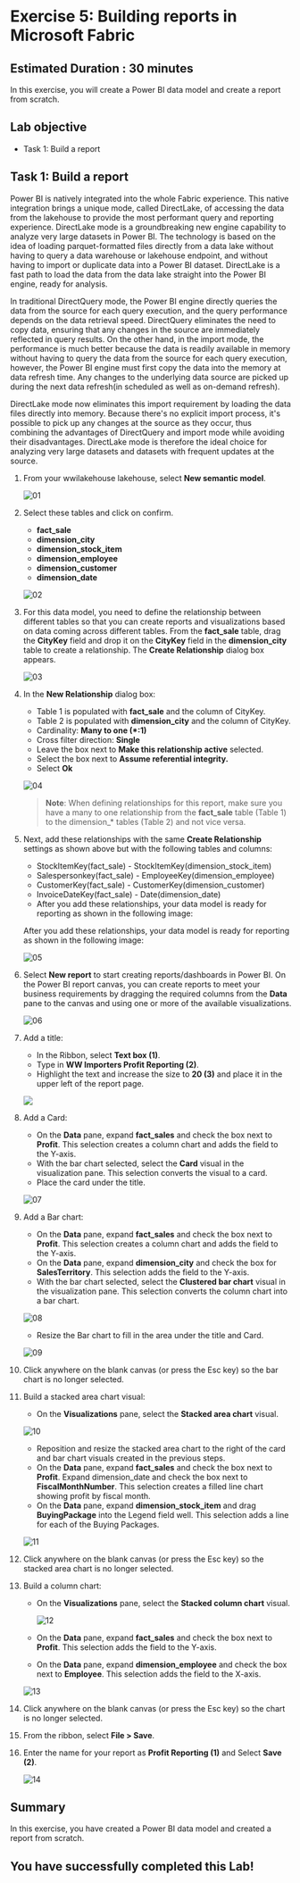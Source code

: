# Exercise 5: Building reports in Microsoft Fabric

## Estimated Duration : 30 minutes

In this exercise, you will create a Power BI data model and create a report from scratch.

## Lab objective

- Task 1: Build a report

## Task 1: Build a report
Power BI is natively integrated into the whole Fabric experience. This native integration brings a unique mode, called DirectLake, of accessing the data from the lakehouse to provide the most performant query and reporting experience. DirectLake mode is a groundbreaking new engine capability to analyze very large datasets in Power BI. The technology is based on the idea of loading parquet-formatted files directly from a data lake without having to query a data warehouse or lakehouse endpoint, and without having to import or duplicate data into a Power BI dataset. DirectLake is a fast path to load the data from the data lake straight into the Power BI engine, ready for analysis.

In traditional DirectQuery mode, the Power BI engine directly queries the data from the source for each query execution, and the query performance depends on the data retrieval speed. DirectQuery eliminates the need to copy data, ensuring that any changes in the source are immediately reflected in query results. On the other hand, in the import mode, the performance is much better because the data is readily available in memory without having to query the data from the source for each query execution, however, the Power BI engine must first copy the data into the memory at data refresh time. Any changes to the underlying data source are picked up during the next data refresh(in scheduled as well as on-demand refresh).

DirectLake mode now eliminates this import requirement by loading the data files directly into memory. Because there's no explicit import process, it's possible to pick up any changes at the source as they occur, thus combining the advantages of DirectQuery and import mode while avoiding their disadvantages. DirectLake mode is therefore the ideal choice for analyzing very large datasets and datasets with frequent updates at the source.

1. From your wwilakehouse lakehouse, select **New semantic model**.

   ![01](../media/12/1a.png)

2. Select these tables and click on confirm.

   - **fact_sale**
   - **dimension_city**
   - **dimension_stock_item**
   - **dimension_employee**
   - **dimension_customer**
   - **dimension_date**

   ![02](../media/Fabric14.png)

3. For this data model, you need to define the relationship between different tables so that you can create reports and visualizations based on data coming across different tables. From the **fact_sale** table, drag the **CityKey** field and drop it on the **CityKey** field in the **dimension_city** table to create a relationship. The **Create Relationship** dialog box appears.

   ![03](../media/12/03.png)

4. In the **New Relationship** dialog box:
   
   - Table 1 is populated with **fact_sale** and the column of CityKey.
   - Table 2 is populated with **dimension_city** and the column of CityKey.
   - Cardinality: **Many to one (*:1)**
   - Cross filter direction: **Single**
   - Leave the box next to **Make this relationship active** selected.
   - Select the box next to **Assume referential integrity.**
   - Select **Ok**
  
   ![04](../media/Fabric15.png)

   > **Note**: When defining relationships for this report, make sure you have a many to one relationship from the **fact_sale** table (Table 1) to the dimension_* tables (Table 2) and not vice versa.

5. Next, add these relationships with the same **Create Relationship** settings as shown above but with the following tables and columns:

   - StockItemKey(fact_sale) - StockItemKey(dimension_stock_item)
   - Salespersonkey(fact_sale) - EmployeeKey(dimension_employee)
   - CustomerKey(fact_sale) - CustomerKey(dimension_customer)
   - InvoiceDateKey(fact_sale) - Date(dimension_date)
   - After you add these relationships, your data model is ready for reporting as shown in the following image:

   After you add these relationships, your data model is ready for reporting as shown in the following image:

   ![05](../media/12/05.png)


6. Select **New report** to start creating reports/dashboards in Power BI. On the Power BI report canvas, you can create reports to meet your business requirements by dragging the required columns from the **Data** pane to the canvas and using one or more of the available visualizations.

   ![06](../media/12/06.png)

7. Add a title:

   - In the Ribbon, select **Text box (1)**.
   - Type in **WW Importers Profit Reporting (2)**.
   - Highlight the text and increase the size to **20 (3)** and place it in the upper left of the report page.

   ![](../media/12/06a.png)

8. Add a Card:

   - On the **Data** pane, expand **fact_sales** and check the box next to **Profit**. This selection creates a column chart and adds the field to the Y-axis.
   - With the bar chart selected, select the **Card** visual in the visualization pane. This selection converts the visual to a card.
   - Place the card under the title.

   ![07](../media/12/07.png)

9. Add a Bar chart:

   - On the **Data** pane, expand **fact_sales** and check the box next to **Profit**. This selection creates a column chart and adds the field to the Y-axis.
   - On the **Data** pane, expand **dimension_city** and check the box for **SalesTerritory**. This selection adds the field to the Y-axis.
   - With the bar chart selected, select the **Clustered bar chart** visual in the visualization pane. This selection converts the column chart into a bar chart.

   ![08](../media/12/08.png)

   - Resize the Bar chart to fill in the area under the title and Card.

   ![09](../media/12/09.png)

10. Click anywhere on the blank canvas (or press the Esc key) so the bar chart is no longer selected.

11. Build a stacked area chart visual:

    -  On the **Visualizations** pane, select the **Stacked area chart** visual.

    ![10](../media/12/11.png)

    - Reposition and resize the stacked area chart to the right of the card and bar chart visuals created in the previous steps.
    - On the **Data** pane, expand **fact_sales** and check the box next to **Profit**. Expand dimension_date and check the box next to **FiscalMonthNumber**. This selection creates a filled line chart showing profit by fiscal month.
    - On the **Data** pane, expand **dimension_stock_item** and drag **BuyingPackage** into the Legend field well. This selection adds a line for each of the Buying Packages.

    ![11](../media/12/10.png)

12. Click anywhere on the blank canvas (or press the Esc key) so the stacked area chart is no longer selected.

13. Build a column chart:
    - On the **Visualizations** pane, select the **Stacked column chart** visual.

      ![12](../media/12/12.png)

    - On the **Data** pane, expand **fact_sales** and check the box next to **Profit**. This selection adds the field to the Y-axis.
    - On the **Data** pane, expand **dimension_employee** and check the box next to **Employee**. This selection adds the field to the X-axis.

    ![13](../media/12/13.png)
 
14. Click anywhere on the blank canvas (or press the Esc key) so the chart is no longer selected.

15. From the ribbon, select **File > Save**.

16. Enter the name for your report as **Profit Reporting (1)** and Select **Save (2)**.

    ![14](../media/12/save-report-fabric.png)

## Summary

In this exercise, you have created a Power BI data model and created a report from scratch.

## You have successfully completed this Lab!


